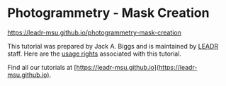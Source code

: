 # Photogrammetry - Mask Creation
https://leadr-msu.github.io/photogrammetry-mask-creation

This tutorial was prepared by Jack A. Biggs and is maintained by [LEADR](http://leadr.msu.edu) staff. Here are the [usage rights](https://github.com/leadr-msu/photogrammetry-data-processing/blob/master/License.MD) associated with this tutorial.

Find all our tutorials at [https://leadr-msu.github.io](https://leadr-msu.github.io).
